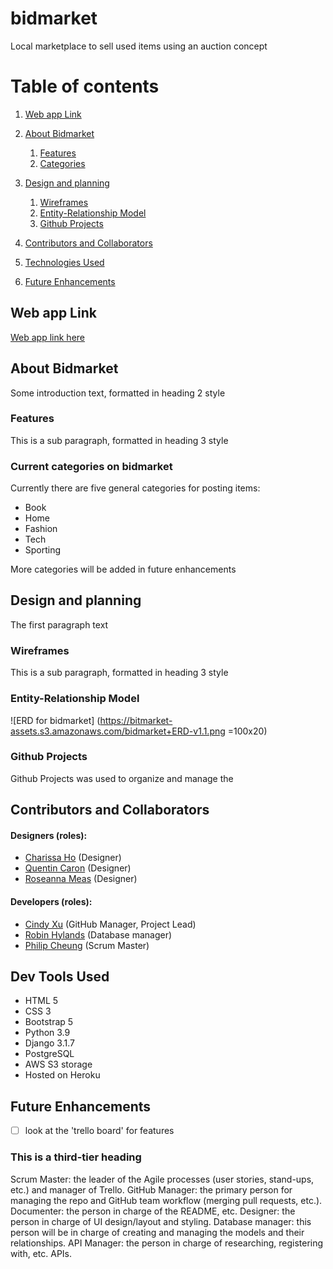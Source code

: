 # bidmarket
Local marketplace to sell used items using an auction concept

# Table of contents
1. [Web app Link](#link)
2. [About Bidmarket](#about)
    1.  [Features](#features)
    2.  [Categories](#categories)

3. [Design and planning](#designandplanning)
    1. [Wireframes](#Wireframes)
    2. [Entity-Relationship Model](#ERD)
    3. [Github Projects](#trello)
4. [Contributors and Collaborators](#contributors)
5. [Technologies Used](#technology)
6. [Future Enhancements](#futureenhancement)

## Web app Link <a name="link"></a>
[Web app link here](https://bidmarket.herokuapp.com/)

## About Bidmarket <a name="about"></a>
Some introduction text, formatted in heading 2 style

### Features <a name="features"></a>
This is a sub paragraph, formatted in heading 3 style

### Current categories on bidmarket <a name="categories"></a>
Currently there are five general categories for posting items: 
- Book
- Home
- Fashion
- Tech
- Sporting

More categories will be added in future enhancements

## Design and planning <a name="designandplanning"></a>
The first paragraph text

### Wireframes <a name="Wireframes"></a>
This is a sub paragraph, formatted in heading 3 style

### Entity-Relationship Model <a name="ERD"></a>
![ERD for bidmarket] (https://bitmarket-assets.s3.amazonaws.com/bidmarket+ERD-v1.1.png =100x20)

### Github Projects <a name="trello"></a>
Github Projects was used to organize and manage the 

## Contributors and Collaborators <a name="contributors"></a>
#### Designers (roles):
* [Charissa Ho] (Designer)
* [Quentin Caron] (Designer)
* [Roseanna Meas] (Designer)

#### Developers (roles):
* [Cindy Xu] (GitHub Manager, Project Lead)
* [Robin Hylands] (Database manager)
* [Philip Cheung] (Scrum Master)

## Dev Tools Used <a name="technology"></a>
* HTML 5
* CSS 3
* Bootstrap 5
* Python 3.9
* Django 3.1.7
* PostgreSQL
* AWS S3 storage
* Hosted on Heroku

## Future Enhancements <a name="futureenhancement"></a>



- [ ] look at the 'trello board' for features


### This is a third-tier heading


Scrum Master: the leader of the Agile processes (user stories, stand-ups, etc.) and manager of Trello.
GitHub Manager: the primary person for managing the repo and GitHub team workflow (merging pull requests, etc.).
Documenter: the person in charge of the README, etc.
Designer: the person in charge of UI design/layout and styling.
Database manager: this person will be in charge of creating and managing the models and their relationships.
API Manager: the person in charge of researching, registering with, etc. APIs.



[Charissa Ho]: https://www.linkedin.com/in/charissatho/
[Quentin Caron]: https://www.linkedin.com/in/q-caron/
[Roseanna Meas]: https://www.linkedin.com/in/roseannajm/
[Cindy Xu]: https://github.com/C1ndyy
[Robin Hylands]: https://github.com/robin10125
[Philip Cheung]: https://github.com/pdccheung

